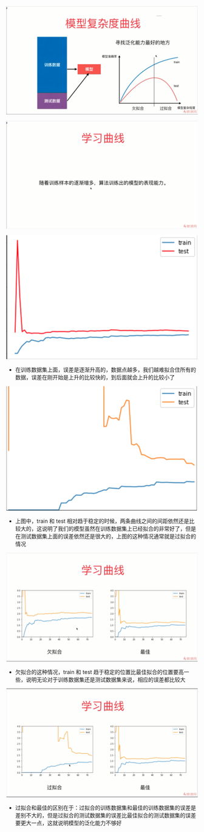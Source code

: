  

![1569070330969](assets/1569070330969.png)

![1569070380762](assets/1569070380762.png)

![1569071422061](assets/1569071422061.png)

- 在训练数据集上面，误差是逐渐升高的，数据点越多，我们越难拟合住所有的数据，误差在刚开始是上升的比较快的，到后面就会上升的比较小了

![1569156209770](assets/1569156209770.png)

- 上图中，train 和 test 相对趋于稳定的时候，两条曲线之间的间距依然还是比较大的，这说明了我们的模型虽然在训练数据集上已经拟合的非常好了，但是在测试数据集上面的误差依然还是很大的，上图的这种情况通常就是过拟合的情况

 ![1569157384321](assets/1569157384321.png)

- 欠拟合的这种情况，train 和 test 趋于稳定的位置比最佳拟合的位置要高一些，说明无论对于训练数据集还是测试数据集来说，相应的误差都比较大

![ ](assets/1569157723576.png)

- 过拟合和最佳的区别在于：过拟合的训练数据集和最佳的训练数据集的误差是差别不大的，但是过拟合的测试数据集的误差比最佳拟合的测试数据集的误差要更大一点，这就说明模型的泛化能力不够好

